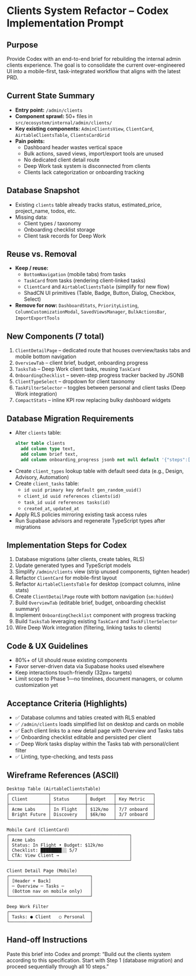# Clients System Refactor – Codex Implementation Prompt

## Purpose
Provide Codex with an end-to-end brief for rebuilding the internal admin clients experience. The goal is to consolidate the current over-engineered UI into a mobile-first, task-integrated workflow that aligns with the latest PRD.

## Current State Summary
- **Entry point:** `/admin/clients`
- **Component sprawl:** 50+ files in `src/ecosystem/internal/admin/clients/`
- **Key existing components:** `AdminClientsView`, `ClientCard`, `AirtableClientsTable`, `ClientsCardGrid`
- **Pain points:**
  - Dashboard header wastes vertical space
  - Bulk actions, saved views, import/export tools are unused
  - No dedicated client detail route
  - Deep Work task system is disconnected from clients
  - Clients lack categorization or onboarding tracking

## Database Snapshot
- Existing `clients` table already tracks status, estimated_price, project_name, todos, etc.
- Missing data:
  - Client types / taxonomy
  - Onboarding checklist storage
  - Client task records for Deep Work

## Reuse vs. Removal
- **Keep / reuse:**
  - `BottomNavigation` (mobile tabs) from tasks
  - `TaskCard` from tasks (rendering client-linked tasks)
  - `ClientCard` and `AirtableClientsTable` (simplify for new flow)
  - ShadCN UI primitives (Table, Badge, Button, Dialog, Checkbox, Select)
- **Remove for now:** `DashboardStats`, `PriorityListing`, `ColumnCustomizationModal`, `SavedViewsManager`, `BulkActionsBar`, `ImportExportTools`

## New Components (7 total)
1. `ClientDetailPage` – dedicated route that houses overview/tasks tabs and mobile bottom navigation
2. `OverviewTab` – client brief, budget, onboarding progress
3. `TasksTab` – Deep Work client tasks, reusing `TaskCard`
4. `OnboardingChecklist` – seven-step progress tracker backed by JSONB
5. `ClientTypeSelect` – dropdown for client taxonomy
6. `TaskFilterSelector` – toggles between personal and client tasks (Deep Work integration)
7. `CompactStats` – inline KPI row replacing bulky dashboard widgets

## Database Migration Requirements
- Alter `clients` table:
  ```sql
  alter table clients
    add column type text,
    add column brief text,
    add column onboarding_progress jsonb not null default '{"steps":[],"completed":0}'::jsonb;
  ```
- Create `client_types` lookup table with default seed data (e.g., Design, Advisory, Automation)
- Create `client_tasks` table:
  - `id uuid primary key default gen_random_uuid()`
  - `client_id uuid references clients(id)`
  - `task_id uuid references tasks(id)`
  - `created_at`, `updated_at`
- Apply RLS policies mirroring existing task access rules
- Run Supabase advisors and regenerate TypeScript types after migrations

## Implementation Steps for Codex
1. Database migrations (alter clients, create tables, RLS)
2. Update generated types and TypeScript models
3. Simplify `/admin/clients` view (strip unused components, tighten header)
4. Refactor `ClientCard` for mobile-first layout
5. Refactor `AirtableClientsTable` for desktop (compact columns, inline stats)
6. Create `ClientDetailPage` route with bottom navigation (`sm:hidden`)
7. Build `OverviewTab` (editable brief, budget, onboarding checklist summary)
8. Implement `OnboardingChecklist` component with progress tracking
9. Build `TasksTab` leveraging existing `TaskCard` and `TaskFilterSelector`
10. Wire Deep Work integration (filtering, linking tasks to clients)

## Code & UX Guidelines
- 80%+ of UI should reuse existing components
- Favor server-driven data via Supabase hooks used elsewhere
- Keep interactions touch-friendly (32px+ targets)
- Limit scope to Phase 1—no timelines, document managers, or column customization yet

## Acceptance Criteria (Highlights)
- ✅ Database columns and tables created with RLS enabled
- ✅ `/admin/clients` loads simplified list on desktop and cards on mobile
- ✅ Each client links to a new detail page with Overview and Tasks tabs
- ✅ Onboarding checklist editable and persisted per client
- ✅ Deep Work tasks display within the Tasks tab with personal/client filter
- ✅ Linting, type-checking, and tests pass

## Wireframe References (ASCII)
```
Desktop Table (AirtableClientsTable)
┌───────────────┬─────────────┬──────────┬──────────────┐
│ Client        │ Status      │ Budget   │ Key Metric   │
├───────────────┼─────────────┼──────────┼──────────────┤
│ Acme Labs     │ In Flight   │ $12k/mo  │ 7/7 onboard  │
│ Bright Future │ Discovery   │ $6k/mo   │ 3/7 onboard  │
└───────────────┴─────────────┴──────────┴──────────────┘

Mobile Card (ClientCard)
┌──────────────────────────────────────────────┐
│ Acme Labs                                    │
│ Status: In Flight • Budget: $12k/mo          │
│ Checklist: ████████░░ 5/7                    │
│ CTA: View Client →                           │
└──────────────────────────────────────────────┘

Client Detail Page (Mobile)
┌───────────────────────────────┐
│ [Header + Back]               │
│ ─ Overview ─ Tasks ─          │
│ (Bottom nav on mobile only)   │
└───────────────────────────────┘

Deep Work Filter
┌───────────────────────────────┐
│ Tasks: ● Client   ○ Personal  │
└───────────────────────────────┘
```

## Hand-off Instructions
Paste this brief into Codex and prompt: “Build out the clients system according to this specification. Start with Step 1 (database migration) and proceed sequentially through all 10 steps.”
